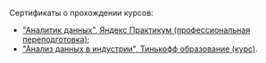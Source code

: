 Сертификаты о прохождении курсов:

- ["Аналитик данных", Яндекс Практикум (профессиональная переподготовка)](https://github.com/KuznetsovAnastasiia/certificates/blob/main/Диплом_ЯП_проф_переподготовка.pdf);
- ["Анализ данных в индустрии", Тинькофф образование (курс)](https://github.com/KuznetsovAnastasiia/certificates/blob/main/Диплом_Тинькофф_Анализ_данных_в_индустрии.jpg).